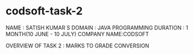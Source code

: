 # codsoft-task-2

NAME : SATISH KUMAR S
DOMAIN : JAVA PROGRAMMING
DURATION : 1 MONTH(10 JUNE - 10 JULY)
COMPANY NAME:CODSOFT

OVERVIEW OF TASK 2 : MARKS TO GRADE CONVERSION


